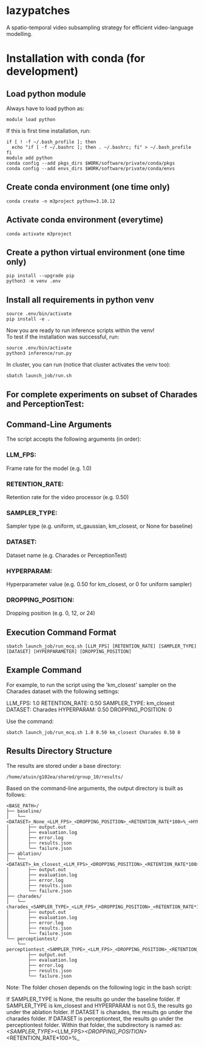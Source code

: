 # lazypatches
A spatio-temporal video subsampling strategy for efficient video-language modelling. 


# Installation with conda (for development)

## Load python module
Always have to load python as:
```
module load python
```

If this is first time installation, run:
```
if [ ! -f ~/.bash_profile ]; then
  echo "if [ -f ~/.bashrc ]; then . ~/.bashrc; fi" > ~/.bash_profile
fi
module add python
conda config --add pkgs_dirs $WORK/software/private/conda/pkgs
conda config --add envs_dirs $WORK/software/private/conda/envs
```

## Create conda environment (one time only)

```
conda create -n m3project python=3.10.12
```

## Activate conda environment (everytime)

```
conda activate m3project
```

## Create a python virtual environment (one time only)

```
pip install --upgrade pip
python3 -m venv .env
```

## Install all requirements in python venv

```
source .env/bin/activate
pip install -e .
```
Now you are ready to run inference scripts within the venv!\
To test if the installation was successful, run:

```
source .env/bin/activate
python3 inference/run.py
```

In cluster, you can run (notice that cluster activates the venv too):
```
sbatch launch_job/run.sh
```

## For complete experiments on subset of Charades and PerceptionTest:

## Command-Line Arguments

The script accepts the following arguments (in order):

### LLM_FPS:
Frame rate for the model (e.g. 1.0)
### RETENTION_RATE:
Retention rate for the video processor (e.g. 0.50)
### SAMPLER_TYPE:
Sampler type (e.g. uniform, st_gaussian, km_closest, or None for baseline)
### DATASET:
Dataset name (e.g. Charades or PerceptionTest)
### HYPERPARAM:
Hyperparameter value (e.g. 0.50 for km_closest, or 0 for uniform sampler)
### DROPPING_POSITION:
Dropping position (e.g. 0, 12, or 24)

## Execution Command Format

```
sbatch launch_job/run_mcq.sh [LLM_FPS] [RETENTION_RATE] [SAMPLER_TYPE] [DATASET] [HYPERPARAMETER] [DROPPING_POSITION]
```

## Example Command
For example, to run the script using the 'km_closest' sampler on the Charades dataset with the following settings:

LLM_FPS: 1.0
RETENTION_RATE: 0.50
SAMPLER_TYPE: km_closest
DATASET: Charades
HYPERPARAM: 0.50
DROPPING_POSITION: 0

Use the command:
```
sbatch launch_job/run_mcq.sh 1.0 0.50 km_closest Charades 0.50 0
```

## Results Directory Structure

The results are stored under a base directory:
```
/home/atuin/g102ea/shared/group_10/results/
```

Based on the command-line arguments, the output directory is built as follows:

```
<BASE_PATH>/
├── baseline/
│   └── <DATASET>_None_<LLM_FPS>_<DROPPING_POSITION>_<RETENTION_RATE*100>%_<HYPERPARAM>/
│       ├── output.out
│       ├── evaluation.log
│       ├── error.log
│       ├── results.json
│       └── failure.json
├── ablation/
│   └── <DATASET>_km_closest_<LLM_FPS>_<DROPPING_POSITION>_<RETENTION_RATE*100>%_<HYPERPARAM>/
│       ├── output.out
│       ├── evaluation.log
│       ├── error.log
│       ├── results.json
│       └── failure.json
├── charades/
│   └── charades_<SAMPLER_TYPE>_<LLM_FPS>_<DROPPING_POSITION>_<RETENTION_RATE*100>%_<HYPERPARAM>/
│       ├── output.out
│       ├── evaluation.log
│       ├── error.log
│       ├── results.json
│       └── failure.json
└── perceptiontest/
    └── perceptiontest_<SAMPLER_TYPE>_<LLM_FPS>_<DROPPING_POSITION>_<RETENTION_RATE*100>%_<HYPERPARAM>/
        ├── output.out
        ├── evaluation.log
        ├── error.log
        ├── results.json
        └── failure.json
```

Note: The folder chosen depends on the following logic in the bash script:

If SAMPLER_TYPE is None, the results go under the baseline folder.
If SAMPLER_TYPE is km_closest and HYPERPARAM is not 0.5, the results go under the ablation folder.
If DATASET is charades, the results go under the charades folder.
If DATASET is perceptiontest, the results go under the perceptiontest folder.
Within that folder, the subdirectory is named as:
<DATASET>_<SAMPLER_TYPE>_<LLM_FPS>_<DROPPING_POSITION>_<RETENTION_RATE*100>%_<HYPERPARAM>


